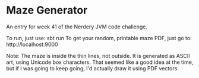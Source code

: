 # Maze Generator
An entry for week 41 of the Nerdery JVM code challenge.

To run, just use:
    sbt run
To get your random, printable maze PDF, just go to:
    http://localhost:9000

Note: The maze is inside the thin lines, not outside. It is generated as ASCII art, using Unicode box characters.
That seemed like a good idea at the time, but if I was going to keep going, I'd actually draw it using PDF vectors.
